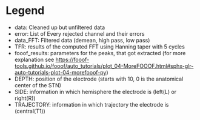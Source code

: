 # Legend

* data: Cleaned up but unfiltered data
* error: List of Every rejected channel and their errors
* data_FFT: Filtered data (demean, high pass, low pass)
* TFR: results of the computed FFT using Hanning taper with 5 cycles
* fooof_results: parameters for the peaks, that got extracted (for more explanation see https://fooof-tools.github.io/fooof/auto_tutorials/plot_04-MoreFOOOF.html#sphx-glr-auto-tutorials-plot-04-morefooof-py)
* DEPTH: position of the electrode (starts with 10, 0 is the anatomical center of the STN)
* SIDE: information in which hemisphere the electrode is (left(L) or right(R))
* TRAJECTORY: information in which trajectory the electrode is (central(T1)) 